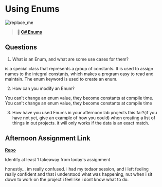 # Using Enums

![replace_me](https://codeworks.blob.core.windows.net/public/assets/img/illustrations/placeholder.svg)

> **📖 [C# Enums](https://codeworksacademy.com/fs-student-guide/resources/wk10/03-Enums)**

## Questions

1. What is an Enum, and what are some use cases for them?

is a special class that represents a group of constants. It is used to assign names to the integral constants, which makes​ a program easy to read and maintain. The enum keyword is used to create an enum.

2. How can you modify an Enum?

You can't change an enum value, they become constants at compile time. You can't change an enum value, they become constants at compile time

3. How have you used Enums in your afternoon lab projects this far?(if you have not yet, give an example of how you could)
when creating a list of things in out projects. it will only works if the data is an exact match.


## Afternoon Assignment Link

**[Repo](https://github.com/hannahprather/AllSpice)**

Identify at least 1 takeaway from today's assignment

honestly... im really confused. i had my todaor session, and i left feeling really confident and that i understood what was happening, nut when i sit down to work on the project i feel like i dont know what to do. 

